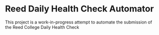 # Reed Daily Health Check Automator

This project is a work-in-progress attempt to automate the submission of the Reed College Daily Health Check

